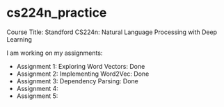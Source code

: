 # cs224n_practice

Course Title: Standford CS224n: Natural Language Processing with Deep Learning

I am working on my assignments:

* Assignment 1: Exploring Word Vectors: Done
* Assignment 2: Implementing Word2Vec: Done
* Assignment 3: Dependency Parsing: Done
* Assignment 4:
* Assignment 5:
